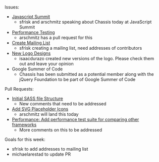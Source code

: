 Issues:
* [Javascript Summit](http://environmentsforhumans.com/2015/javascript-summit/)
  * sfrisk and arschmitz speaking about Chassis today at JavaScript Summit
* [Performance Testing](https://github.com/jquery/css-chassis/issues/19)
  * arschmitz has a pull request for this
* [Create Mailing List](https://github.com/jquery/css-chassis/issues/13)
  * sfrisk creating a mailing list, need addresses of contributors
* [New Logo Designs](https://github.com/jquery/css-chassis/issues/27#issuecomment-73313133)  
  * isaacdurazo created new versions of the logo. Please check them out and leave your opinion
* Google Summer of Code
  * Chassis has been submitted as a potential member along with the jQuery Foundation to be part of Google Summer of Code

Pull Requests:
* [Initial SASS file Structure](https://github.com/jquery/css-chassis/pull/33)
  * New comments that need to be addressed
* [Add SVG Placeholder Icons](https://github.com/jquery/css-chassis/pull/32)
  * arschmitz will land this today
* [Performance: Add performance test suite for comparing other frameworks](https://github.com/jquery/css-chassis/pull/34)
  * More comments on this to be addressed

Goals for this week:
* sfrisk to add addresses to mailing list
* michaelarestad to update PR

